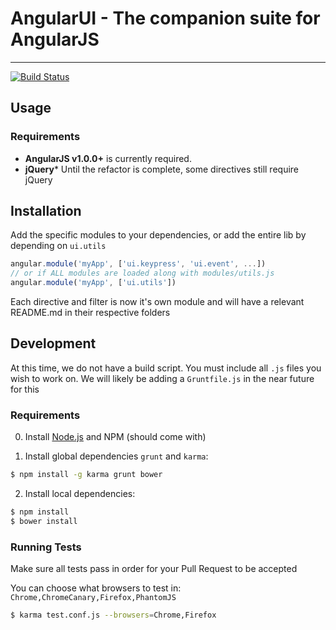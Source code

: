 # AngularUI - The companion suite for AngularJS

***

[![Build Status](https://secure.travis-ci.org/angular-ui/ui-utils.png)](http://travis-ci.org/angular-ui/ui-utils)

## Usage

### Requirements

* **AngularJS v1.0.0+** is currently required.
* **jQuery*** Until the refactor is complete, some directives still require jQuery

## Installation

Add the specific modules to your dependencies, or add the entire lib by depending on `ui.utils`

```javascript
angular.module('myApp', ['ui.keypress', 'ui.event', ...])
// or if ALL modules are loaded along with modules/utils.js
angular.module('myApp', ['ui.utils'])
```

Each directive and filter is now it's own module and will have a relevant README.md in their respective folders

## Development

At this time, we do not have a build script. You must include all `.js` files you wish to work on.
We will likely be adding a `Gruntfile.js` in the near future for this

### Requirements

0. Install [Node.js](http://nodejs.org/) and NPM (should come with)

1. Install global dependencies `grunt` and `karma`:

```bash
$ npm install -g karma grunt bower
```

2. Install local dependencies:

```bash
$ npm install
$ bower install
```

### Running Tests

Make sure all tests pass in order for your Pull Request to be accepted

You can choose what browsers to test in: `Chrome,ChromeCanary,Firefox,PhantomJS`

```bash
$ karma test.conf.js --browsers=Chrome,Firefox
```
